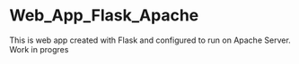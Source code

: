 # Web_App_Flask_Apache
This is web app created with Flask and configured to run on Apache Server.
Work in progres 
